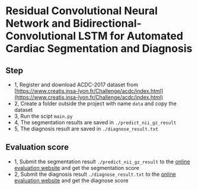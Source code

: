 # Residual Convolutional Neural Network and Bidirectional-Convolutional LSTM for Automated Cardiac Segmentation and Diagnosis
## Step
- 1, Register and download ACDC-2017 dataset from [https://www.creatis.insa-lyon.fr/Challenge/acdc/index.html](https://www.creatis.insa-lyon.fr/Challenge/acdc/index.html)
- 2, Create a folder outside the project with name ```data``` and copy the dataset
- 3, Run the scipt ```main.py```
- 4, The segmentation results are saved in ```./predict_nii_gz_result```
- 5, The diagnosis result are saved in ```./diagnose_result.txt```
## Evaluation score
- 1, Submit the segmentation result ```./predict_nii_gz_result``` to the [online evaluation website](https://acdc.creatis.insa-lyon.fr/#challenges) and get the segmentation score
- 2, Submit the diagnosis result ```./diagnose_result.txt``` to the [online evaluation website](https://acdc.creatis.insa-lyon.fr/#challenges) and get the diagnose score

